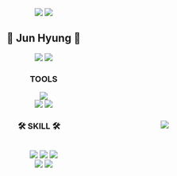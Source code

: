 <div align="center">

<img src="https://capsule-render.vercel.app/api?type=Waving&color=gradient&customColorList=2E4374,4B527E,7C81AD,E5C3A6,30&height=150&section=header&text=JunHyung&fontColor=ffffff&fontSize=70&animation=fadeIn&fontAlignY=55">

<img src="http://mazassumnida.wtf/api/v2/generate_badge?boj=jun_hyung"/>  
  
## 👋 Jun Hyung 👋 
<img src="https://hits.seeyoufarm.com/api/count/incr/badge.svg?url=https%3A%2F%2Fgithub.com%2Fjunhyung001&count_bg=%2379C83D&title_bg=%23555555&icon=github.svg&icon_color=%23E7E7E7&title=hits&edge_flat=false(https://hits.seeyoufarm.com)">
<a href="https://velog.io/@junhyung">
<img src="https://img.shields.io/badge/-TechBlog-20C997?style=flat-square&logo=Velog&logoColor=white&"/></a> 



### TOOLS
<div align="center>

  <img src="https://img.shields.io/badge/Git-F05032.svg?&style=flat-square&logo=Git&logoColor=white"/>
  <img src= "https://img.shields.io/badge/Visual%20Studio%20Code-007ACC.svg?&style=flat-square&logo=Visual%20Studio%20Code&logoColor=white">
  <br>
  <img src="https://img.shields.io/badge/linux-FCC624?style=flat-square&logo=linux&logoColor=black">
  <img src="https://img.shields.io/badge/Notion-f7f6f2?style=flat&logo=Notion&logoColor=black">
  <br> 

</div>


<div align="center">
  
  <img align="right" src="https://github-readme-stats.vercel.app/api/top-langs/?username=junhyung001&layout=compact&hide=javascript,css,scss&theme=dracula&langs_count=8"/>
  
  ### 🛠 SKILL 🛠
  
  <br>
  <img src="https://img.shields.io/badge/JavaScript-F7DF1E?style=flat-square&logo=JavaScript&logoColor=white">
  <img src="https://img.shields.io/badge/HTML5-E34F26?style=flat-square&logo=HTML5&logoColor=white">
  <img src="https://img.shields.io/badge/CSS3-1572B6?style=flat-square&logo=CSS3&logoColor=white">


  <br>
  <img src="https://img.shields.io/badge/python-3776AB?style=flat-square&logo=python&logoColor=white"> 
  <img src="https://img.shields.io/badge/django-092E20?style=flat-square&logo=django&logoColor=white">

</div>
</div>